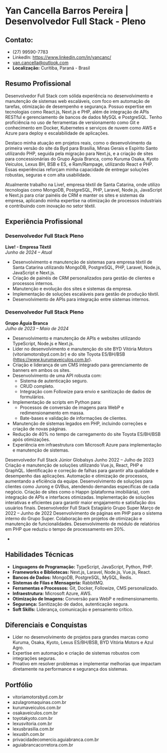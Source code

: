 # Yan Cancella Barros Pereira | Desenvolvedor Full Stack - Pleno

## Contato:

- (27) 99590-7783
- LinkedIn: https://www.linkedin.com/in/yancanc/
- yan.cancella@outlook.com
- **Localização:** Curitiba, Paraná - Brasil

## Resumo Profissional

Desenvolvedor Full Stack com sólida experiência no desenvolvimento e manutenção de sistemas web escaláveis, com foco em automação de tarefas, otimização de desempenho e segurança. Possuo expertise em tecnologias como React.js, Next.js e PHP, além de integração de APIs RESTful e gerenciamento de bancos de dados MySQL e PostgreSQL. Tenho proficiência no uso de ferramentas de versionamento como Git e conhecimento em Docker, Kubernetes e serviços de nuvem como AWS e Azure para deploy e escalabilidade de aplicações.

Destaco minha atuação em projetos reais, como o desenvolvimento da primeira versão do site da Byd para Brasília, Minas Gerais e Espírito Santo utilizando PHP, seguida pela migração para Next.js, e a criação de sites para concessionárias do Grupo Águia Branca, como Kuruma Osaka, Kyoto Veículos, Lexus BH, BSB e ES, e Ram/Rampage, utilizando React e PHP. Essas experiências reforçam minha capacidade de entregar soluções robustas, seguras e com alta usabilidade.

Atualmente trabalho na Live!, empresa têxtil de Santa Catarina, onde utilizo tecnologias como MongoDB, PostgreSQL, PHP, Laravel, Node.js, JavaScript e Next.js para criar painéis de CRM e manter os sites e sistemas da empresa, aplicando minha expertise na otimização de processos industriais e contribuindo com inovação no setor têxtil.

## Experiência Profissional

### Desenvolvedor Full Stack Pleno

**Live! - Empresa Têxtil**  
_Junho de 2024 – Atual_

- Desenvolvimento e manutenção de sistemas para empresa têxtil de Santa Catarina utilizando MongoDB, PostgreSQL, PHP, Laravel, Node.js, JavaScript e Next.js.
- Criação de painéis de CRM personalizados para gestão de clientes e processos internos.
- Manutenção e evolução dos sites e sistemas da empresa.
- Implementação de soluções escaláveis para gestão de produção têxtil.
- Desenvolvimento de APIs para integração entre sistemas internos.

### Desenvolvedor Full Stack Pleno

**Grupo Águia Branca**  
_Julho de 2023 – Maio de 2024_

- Desenvolvimento e manutenção de APIs e websites utilizando TypeScript, Node.js e Next.js.
- Líder no desenvolvimento e manutenção do site BYD Vitória Motors (vitoriamotorsbyd.com.br) e do site Toyota ES/BH/BSB (https://www.kurumaveiculos.com.br).
- Criação e liderança de um CMS integrado para gerenciamento de banners em ambos os sites.
- Desenvolvimento de uma API robusta com:
  - Sistema de autenticação seguro.
  - CRUD completo.
  - Integração com Followize para envio e sanitização de dados de formulários.
- Implementação de scripts em Python para:
  - Processos de conversão de imagens para WebP e redimensionamento em massa.
  - Bate-bases e validação de informações de clientes.
- Manutenção de sistemas legados em PHP, incluindo correções e criação de novas páginas.
- Redução de 40% no tempo de carregamento do site Toyota ES/BH/BSB após otimizações.
- Experiência em infraestrutura com Microsoft Azure para implementação e manutenção de sistemas.

Desenvolvedor Full Stack Júnior
Globalsys
Junho 2022 – Julho de 2023
Criação e manutenção de soluções utilizando Vue.js, React, PHP e GraphQL.
Identificação e correção de falhas para garantir alta qualidade e desempenho das aplicações.
Automação e otimização de processos, aumentando a eficiência da equipe.
Desenvolvimento de soluções para clientes como Jurong e GVBus, atendendo demandas específicas de cada negócio.
Criação de sites como o Happn (plataforma imobiliária), com integração de APIs e interfaces otimizadas.
Implementação de soluções interativas e eficientes para garantir maior engajamento e satisfação dos usuários finais.
Desenvolvedor Full Stack Estagiário
Grupo Super
Março de 2022 – Junho de 2022
Desenvolvimento de páginas em PHP para o sistema interno do Grupo Super.
Colaboração em projetos de otimização e manutenção de funcionalidades.
Desenvolvimento de módulo de relatórios em PHP que reduziu o tempo de processamento em 20%.

-

## Habilidades Técnicas

- **Linguagens de Programação:** TypeScript, JavaScript, Python, PHP.
- **Frameworks e Bibliotecas:** Next.js, Laravel, Node.js, Vue.js, React.
- **Bancos de Dados:** MongoDB, PostgreSQL, MySQL, Redis.
- **Sistemas de Filas e Mensageria:** RabbitMQ.
- **Ferramentas e Processos:** Git, Docker, Followize, CMS personalizado.
- **Infraestrutura:** Microsoft Azure, AWS.
- **Otimização de Imagens:** Conversão para WebP e redimensionamento.
- **Segurança:** Sanitização de dados, autenticação segura.
- **Soft Skills:** Liderança, comunicação e pensamento crítico.

## Diferenciais e Conquistas

- Líder no desenvolvimento de projetos para grandes marcas como Kuruma, Osaka, Kyoto, Lexus ES/BH/BSB, BYD Vitória Motors e Azul Agro.
- Expertise em automação e criação de sistemas robustos com integrações seguras.
- Proativo em resolver problemas e implementar melhorias que impactam diretamente na performance e segurança dos sistemas.

## Portfólio

- vitoriamotorsbyd.com.br
- azulagromaquinas.com.br
- kurumaveiculos.com.br
- osakaveiculos.com.br
- toyotakyoto.com.br
- lexusvitoria.com.br
- lexusbrasilia.com.br
- lexusbh.com.br
- privacidadecomercio.aguiabranca.com.br
- aguiabrancacorretora.com.br
